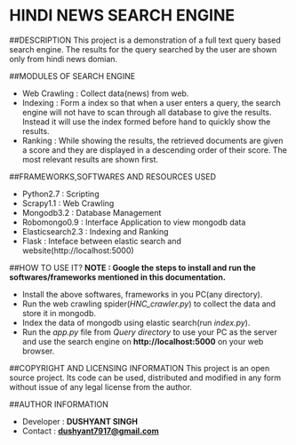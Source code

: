 # HINDI NEWS SEARCH ENGINE

##DESCRIPTION
This project is a demonstration of a full text query based search engine.
The results for the query searched by the user are shown only from hindi news domian.

##MODULES OF SEARCH ENGINE
* Web Crawling : Collect data(news) from web.
* Indexing : Form a index so that when a user enters a query, the search engine will not have to scan through all database to give the results. Instead it will use the index formed before hand to quickly show the results. 
* Ranking : While showing the results, the retrieved documents are given a score and they are displayed in a descending order of their score. The most relevant results are shown first.

##FRAMEWORKS,SOFTWARES AND RESOURCES USED 
* Python2.7 : Scripting
* Scrapy1.1 : Web Crawling
* Mongodb3.2 : Database Management
* Robomongo0.9 : Interface Application to view mongodb data
* Elasticsearch2.3 : Indexing and Ranking
* Flask : Inteface between elastic search and website(http://localhost:5000)

##HOW TO USE IT?
**NOTE : Google the steps to install and run the softwares/frameworks mentioned in this documentation.** 
* Install the above softwares, frameworks in you PC(any directory). 
* Run the web crawling spider(*HNC_crawler.py*) to collect the data and store it in mongodb.
* Index the data of mongodb using elastic search(run *index.py*).
* Run the *app.py* file from *Query directory* to use your PC as the server and use the search engine on **http://localhost:5000** on your web browser.

##COPYRIGHT AND LICENSING INFORMATION
This project is an open source project. Its code can be used, distributed and modified in any form without issue of any legal license from the author.

##AUTHOR INFORMATION
* Developer : **DUSHYANT SINGH**
* Contact : **dushyant7917@gmail.com**
